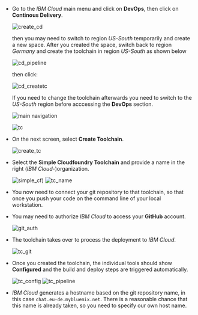 - Go to the _IBM Cloud_ main menu and click on **DevOps**, then click on **Continous Delivery**.

  ![create_cd](cd_create.png)

  then you may need to switch to region _US-South_ temporarily and create a new space. After you created the space, switch back to region _Germany_ and create the toolchain in region _US-South_ as shown below

  ![cd_pipeline](cd_pipeline_us.png)

  then click:

  ![cd_createtc](cd_create_tc.png)

  If you need to change the toolchain afterwards you need to switch to the _US-South_ region before acccessing the **DevOps** section.

  ![main navigation](main_menu.png?raw=true)

  ![tc](tc.png?raw=true)

- On the next screen, select **Create Toolchain**.

  ![create_tc](create_toolchain.png?raw?true)

- Select the **Simple Cloudfoundry Toolchain** and provide a name in the right (_IBM Cloud_-)organization.

  ![simple_cf](simple_cf_tc.png?raw=true))
  ![tc_name](tc_name.png?raw=true)

- You now need to connect your git repository to that toolchain, so that once you push your code on the command line of your local workstation.

- You may need to authorize _IBM Cloud_ to access your **GitHub** account.

  ![git_auth](git_auth.png)

- The toolchain takes over to process the deployment to _IBM Cloud_.

  ![tc_git](tc_git.png)

- Once you created the toolchain, the individual tools should show **Configured** and the build and deploy steps are triggered automatically.

  ![tc_config](toolchain_config.png)
  ![tc_pipeline](tc_pipeline.png)

- _IBM Cloud_ generates a hostname based on the git repository name, in this case `chat.eu-de.mybluemix.net`. There is a reasonable chance that this name is already taken, so you need to specify our own host name.
